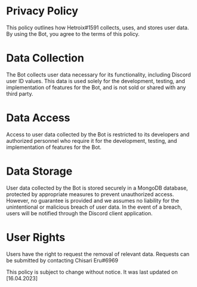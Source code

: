 # Privacy Policy
This policy outlines how Hetroix#1591 collects, uses, and stores user data. By using the Bot, you agree to the terms of this policy.

# Data Collection
The Bot collects user data necessary for its functionality, including Discord user ID values. This data is used solely for the development, testing, and implementation of features for the Bot, and is not sold or shared with any third party.

# Data Access
Access to user data collected by the Bot is restricted to its developers and authorized personnel who require it for the development, testing, and implementation of features for the Bot.

# Data Storage
User data collected by the Bot is stored securely in a MongoDB database, protected by appropriate measures to prevent unauthorized access.  However, no guarantee is provided and we assumes no liability for the unintentional or malicious breach of user data. In the event of a breach, users will be notified through the Discord client application.

# User Rights
Users have the right to request the removal of relevant data. Requests can be submitted by contacting Chisari Eru#6969 

This policy is subject to change without notice. It was last updated on [16.04.2023]